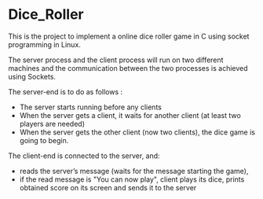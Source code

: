 # Dice_Roller
 This is the project to implement a online dice roller game in C using socket programming in Linux.
 
The server process and the client process will run on two different machines and the communication between the two processes is achieved using Sockets.

The server-end is to do as follows :
- The server starts running before any clients
- When the server gets a client, it waits for another client (at least two players are needed)
- When the server gets the other client (now two clients), the dice game is going to begin.

The client-end is connected to the server, and:
- reads the server’s message (waits for the message starting the game),
- if the read message is "You can now play", client plays its dice, prints obtained score on its screen and sends it to the server
